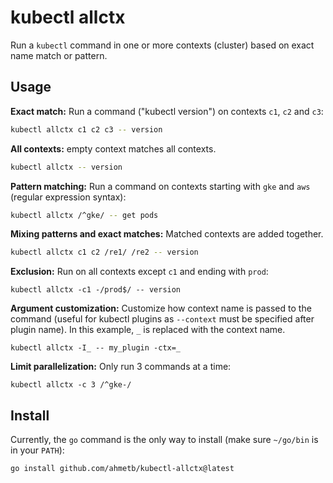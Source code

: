 # kubectl allctx

Run a `kubectl` command in one or more contexts (cluster) based on exact name
match or pattern.

## Usage

**Exact match:** Run a command ("kubectl version") on contexts `c1`, `c2`
and `c3`:

```sh
kubectl allctx c1 c2 c3 -- version
```

**All contexts:** empty context matches all contexts.

```sh
kubectl allctx -- version
```

**Pattern matching:** Run a command on contexts starting with `gke` and `aws` (regular
expression syntax):

```sh
kubectl allctx /^gke/ -- get pods
```

**Mixing patterns and exact matches:** Matched contexts are added together.

```sh
kubectl allctx c1 c2 /re1/ /re2 -- version
```

**Exclusion:**  Run on all contexts except `c1` and ending with `prod`:

```shell
kubectl allctx -c1 -/prod$/ -- version
```

**Argument customization:** Customize how context name is passed to the command
(useful for kubectl plugins as `--context` must be specified after plugin name).
In this example, `_` is replaced with the context name.

```shell
kubectl allctx -I_ -- my_plugin -ctx=_
```

**Limit parallelization:** Only run 3 commands at a time:

```
kubectl allctx -c 3 /^gke-/
```

## Install

Currently, the `go` command is the only way to install
(make sure `~/go/bin` is in your `PATH`):

```
go install github.com/ahmetb/kubectl-allctx@latest
```

